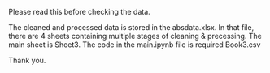 Please read this before checking the data.

The cleaned and processed data is stored in the absdata.xlsx. In that file, there are 4 sheets containing multiple stages of cleaning & precessing. The main sheet is Sheet3.
The code in the main.ipynb file is required Book3.csv

Thank you.
